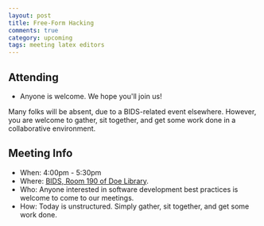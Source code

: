 ```yaml
---
layout: post
title: Free-Form Hacking
comments: true
category: upcoming
tags: meeting latex editors
---
```


## Attending

- Anyone is welcome. We hope you'll join us!

Many folks will be absent, due to a BIDS-related event elsewhere. However, you 
are welcome to gather, sit together, and get some work done in a collaborative 
environment.

## Meeting Info

- When: 4:00pm - 5:30pm
- Where: [BIDS, Room 190 of Doe Library](https://bids.berkeley.edu).
- Who: Anyone interested in software development best practices is welcome to come to our meetings.
- How: Today is unstructured. Simply gather, sit together, and get some work done.

